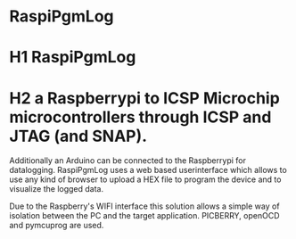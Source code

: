 # RaspiPgmLog
# H1 RaspiPgmLog

# H2 a Raspberrypi to ICSP Microchip microcontrollers through ICSP and JTAG (and SNAP).
Additionally an Arduino can be connected to the Raspberrypi for datalogging. 
RaspiPgmLog uses a web based userinterface which allows to use any kind of browser to upload a HEX file to program the device and to visualize the logged data. 
  
Due to the Raspberry's WIFI interface this solution allows a simple way of isolation between the PC and the target application. 
PICBERRY, openOCD and pymcuprog are used.
